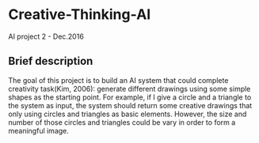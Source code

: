 # Creative-Thinking-AI
AI project 2 - Dec.2016

## Brief description

The goal of this project is to build an AI system that could
complete creativity task(Kim, 2006): generate different drawings
using some simple shapes as the starting point. For example,
if I give a circle and a triangle to the system as input,
the system should return some creative drawings that only using
circles and triangles as basic elements. However, the size
and number of those circles and triangles could be vary in
order to form a meaningful image.
